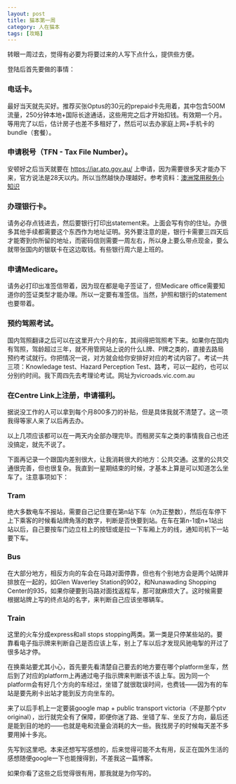 ```yaml
---
layout: post
title: 猫本第一周
category: 人在猫本
tags: [攻略]
---
```


转眼一周过去，觉得有必要为将要过来的人写下点什么，提供些方便。

登陆后首先要做的事情：

### 电话卡。

最好当天就先买好。推荐买张Optus的30元的prepaid卡先用着，其中包含500M流量，250分钟本地+国际长途通话，这些用完之后才开始扣钱。有效期一个月。等用完了以后，估计房子也差不多租好了，然后可以去办家庭上网+手机卡的bundle（套餐）。

### 申请税号（TFN - Tax File Number）。

安顿好之后当天就要在 https://iar.ato.gov.au/ 上申请，因为需要很多天才能办下来，官方说法是28天以内。所以当然越快办理越好。参考资料：[澳洲常用税务小知识](https://www.hioz.org/ibbs/thread-898869-1-2.html)

### 办理银行卡。

请务必存点钱进去，然后要银行打印出statement来。上面会写有你的住址。办很多其他手续都需要这个东西作为地址证明。另外要注意的是，银行卡需要三四天后才能寄到你所留的地址，而密码信则需要一周左右，所以身上要么带点现金，要么就带张国内的银联卡在这边取钱。有些银行周六是上班的。

### 申请Medicare。

请务必打印出准签信带着，因为现在都是电子签证了，但Medicare office需要知道你的签证类型才能办理。所以一定要有准签信。当然，护照和银行的statement也要带着。

### 预约驾照考试。

国内驾照翻译之后可以在这里开六个月的车，其间得把驾照考下来。如果你在国内有驾照，驾龄超过三年，就不用管网站上说的什么L牌、P牌之类的，直接去路局预约考试就行。你把情况一说，对方就会给你安排好对应的考试内容了。考试一共三项：Knowledage test、Hazard Perception Test、路考，可以一起约，也可以分别约时间。我下周四先去考理论考试。网址为vicroads.vic.com.au

### 在Centre Link上注册，申请福利。

据说没工作的人可以拿到每个月800多刀的补贴，但是具体我就不清楚了。这一项我得等家人来了以后再去办。

以上几项应该都可以在一两天内全部办理完毕。而租房买车之类的事情我自己也还没搞定，就先不说了。

下面再记录一个跟国内差别很大，让我消耗很大的地方：公共交通。这里的公共交通很完善，但也很复杂。我直到一星期结束的时候，才基本上算是可以知道怎么坐车了。注意事项如下：

### Tram

绝大多数电车不报站，需要自己记住要在第n站下车（n为正整数），然后在车停下上下乘客的时候看站牌角落的数字，判断是否快要到站。在车在第n-1或n+1站出站以后，自己要按车门边立柱上的按钮或是拉一下车厢上方的线，通知司机下一站要下车。

### Bus

在大部分地方，相反方向的车会在马路对面停靠，但也有个别地方会是两个站牌并排放在一起的，如Glen Waverley Station的902，和Nunawading Shopping Center的935，如果你硬要到马路对面找返程车，那可就麻烦大了。这时候需要根据站牌上写的终点站的名字，来判断自己应该坐哪辆车。

### Train

这里的火车分成express和all stops stopping两类。第一类是只停某些站的。要靠看电子指示牌来判断自己是否应该上车，别上了车以后才发现风驰电掣的开过了很多站才停。

在换乘站要尤其小心，首先要先看清楚自己要去的地方要在哪个platform坐车，然后到了对应的platform上再通过电子指示牌来判断该不该上车。因为同一个platform会有好几个方向的车经过，坐错了就很耽误时间，也费钱——因为有的车站是要先刷卡出站才能到反方向坐车的。

来了以后手机上一定要装google map + public transport victoria（不是那个ptv original），出行就完全有了保障，即便你迷了路、坐错了车、坐反了方向，最后还是能到目的地的——也就是电和流量会消耗的大一些。我找房子的时候每天差不多要用掉十多兆。

先写到这里吧。本来还想写写感想的，后来觉得可能不太有用，反正在国外生活的感想随便google一下也能搜得到，不差我这一篇博客。

如果你看了这些之后觉得很有用，那我就是为你写的。

